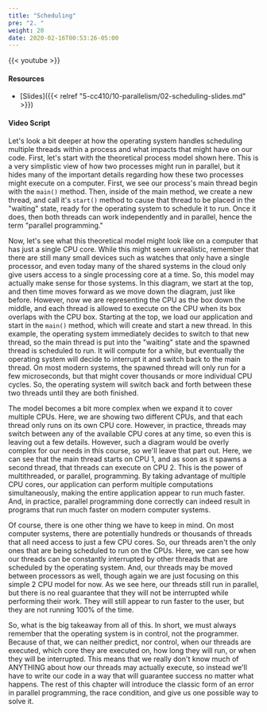 ```yaml
---
title: "Scheduling"
pre: "2. "
weight: 20
date: 2020-02-16T00:53:26-05:00
---
```


{{< youtube  >}}

#### Resources

* [Slides]({{< relref "5-cc410/10-parallelism/02-scheduling-slides.md" >}})

#### Video Script

Let's look a bit deeper at how the operating system handles scheduling multiple threads within a process and what impacts that might have on our code. First, let's start with the theoretical process model shown here. This is a very simplistic view of how two processes might run in parallel, but it hides many of the important details regarding how these two processes might execute on a computer. First, we see our process's main thread begin with the `main()` method. Then, inside of the main method, we create a new thread, and call it's `start()` method to cause that thread to be placed in the "waiting" state, ready for the operating system to schedule it to run. Once it does, then both threads can work independently and in parallel, hence the term "parallel programming." 

Now, let's see what this theoretical model might look like on a computer that has just a single CPU core. While this might seem unrealistic, remember that there are still many small devices such as watches that only have a single processor, and even today many of the shared systems in the cloud only give users access to a single processing core at a time. So, this model may actually make sense for those systems. In this diagram, we start at the top, and then time moves forward as we move down the diagram, just like before. However, now we are representing the CPU as the box down the middle, and each thread is allowed to execute on the CPU when its box overlaps with the CPU box. Starting at the top, we load our application and start in the `main()` method, which will create and start a new thread. In this example, the operating system immediately decides to switch to that new thread, so the main thread is put into the "waiting" state and the spawned thread is scheduled to run. It will compute for a while, but eventually the operating system will decide to interrupt it and switch back to the main thread. On most modern systems, the spawned thread will only run for a few microseconds, but that might cover thousands or more individual CPU cycles. So, the operating system will switch back and forth between these two threads until they are both finished. 

The model becomes a bit more complex when we expand it to cover multiple CPUs. Here, we are showing two different CPUs, and that each thread only runs on its own CPU core. However, in practice, threads may switch between any of the available CPU cores at any time, so even this is leaving out a few details. However, such a diagram would be overly complex for our needs in this course, so we'll leave that part out. Here, we can see that the main thread starts on CPU 1, and as soon as it spawns a second thread, that threads can execute on CPU 2. This is the power of multithreaded, or parallel, programming. By taking advantage of multiple CPU cores, our application can perform multiple computations simultaneously, making the entire application appear to run much faster. And, in practice, parallel programming done correctly can indeed result in programs that run much faster on modern computer systems. 

Of course, there is one other thing we have to keep in mind. On most computer systems, there are potentially hundreds or thousands of threads that all need access to just a few CPU cores. So, our threads aren't the only ones that are being scheduled to run on the CPUs. Here, we can see how our threads can be constantly interrupted by other threads that are scheduled by the operating system. And, our threads may be moved between processors as well, though again we are just focusing on this simple 2 CPU model for now. As we see here, our threads still run in parallel, but there is no real guarantee that they will not be interrupted while performing their work. They will still appear to run faster to the user, but they are not running 100% of the time. 

So, what is the big takeaway from all of this. In short, we must always remember that the operating system is in control, not the programmer. Because of that, we can neither predict, nor control, when our threads are executed, which core they are executed on, how long they will run, or when they will be interrupted. This means that we really don't know much of ANYTHING about how our threads may actually execute, so instead we'll have to write our code in a way that will guarantee success no matter what happens. The rest of this chapter will introduce the classic form of an error in parallel programming, the race condition, and give us one possible way to solve it. 

